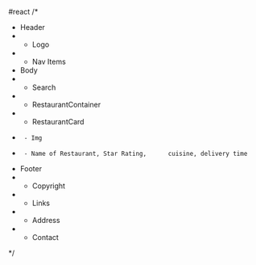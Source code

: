 #react
/\*

- Header
- - Logo
- - Nav Items
- Body
- - Search
- - RestaurantContainer
- - RestaurantCard
-      - Img
-      - Name of Restaurant, Star Rating,      cuisine, delivery time
- Footer
- - Copyright
- - Links
- - Address
- - Contact

\*/
